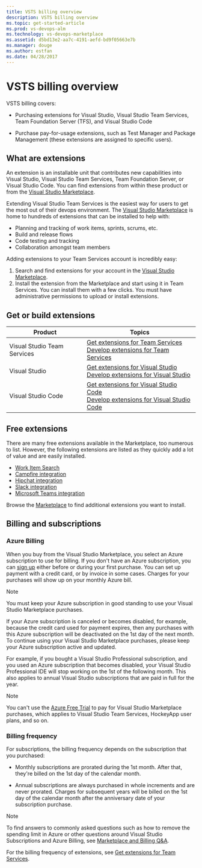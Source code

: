 ```yaml
---
title: VSTS billing overview 
description: VSTS billing overview
ms.topic: get-started-article
ms.prod: vs-devops-alm
ms.technology: vs-devops-marketplace
ms.assetid: d5bd13e2-aa7c-4191-aefd-bd9f05663e7b
ms.manager: douge
ms.author: estfan
ms.date: 04/28/2017
---
```


#  VSTS billing overview

VSTS billing covers:

* Purchasing extensions for Visual Studio, Visual Studio Team Services, Team Foundation Server (TFS), and Visual Studio Code

* Purchase pay-for-usage extensions, such as Test Manager and Package Management (these extensions are assigned to specific users). 


## What are extensions

An extension is an installable unit that contributes new capabilities into Visual Studio, Visual Studio Team Services, Team Foundation Server, or Visual Studio Code. You can find extensions from within these product or from the [Visual Studio Marketplace](https://marketplace.visualstudio.com/). 

Extending Visual Studio Team Services is the easiest way for users to get the most out of their 
devops environment. The [Visual Studio Marketplace](https://marketplace.visualstudio.com) is home to hundreds of extensions
that can be installed to help with:
- Planning and tracking of work items, sprints, scrums, etc. 
- Build and release flows
- Code testing and tracking
- Collaboration amongst team members

Adding extensions to your Team Services account is incredibly easy:

1. Search and find extensions for your account in the [Visual Studio Marketplace](https://marketplace.visualstudio.com).
2. Install the extension from the Marketplace and start using it in Team Services.
You can install them with a few clicks. You must have administrative permissions to upload or install extensions. 

## Get or build extensions

| Product | Topics |
|-----------------------------|--------------------------------------------------------------------------------------------------|
| Visual Studio Team Services | [Get extensions for Team Services](get-vsts-extensions.md) <br/> [Develop extensions for Team Services](https://aka.ms/vsoextensions) |
| Visual Studio | [Get extensions for Visual Studio](https://marketplace.visualstudio.com/vs) <br/> [Develop extensions for Visual Studio](http://aka.ms/extendvs) |
| Visual Studio Code | [Get extensions for Visual Studio Code](https://marketplace.visualstudio.com/vscode) <br/> [Develop extensions for Visual Studio Code](http://go.microsoft.com/fwlink/?LinkID=703825) |


## Free extensions 

There are many free extensions available in the Marketplace, too numerous to list. However, the following extensions are listed as they quickly add a lot of value and are easily installed. 

- [Work Item Search](https://marketplace.visualstudio.com/items?itemName=ms.vss-workitem-search)   
- [Campfire integration](https://marketplace.visualstudio.com/items?itemName=ms-vsts.services-campfire)   
- [Hipchat integration](https://marketplace.visualstudio.com/items?itemName=ms-vsts.services-hipchat)   
- [Slack integration](https://marketplace.visualstudio.com/items?itemName=ms-vsts.vss-services-slack)   
- [Microsoft Teams integration](https://marketplace.visualstudio.com/items?itemName=ms-vsts.vss-services-teams)    

Browse the [Marketplace](https://marketplace.visualstudio.com/) to find additional extensions you want to install. 


## Billing and subscriptions
<a name="azure-billing-info"></a>

### Azure Billing
When you buy from the Visual Studio Marketplace, you select an Azure subscription to use for billing. 
If you don't have an Azure subscription, you can [sign up](https://account.windowsazure.com/Subscriptions) 
either before or during your first purchase. You can set up payment with a credit card, 
or by invoice in some cases. Charges for your purchases will show up on your monthly Azure bill.

>[!NOTE]  
>You must keep your Azure subscription in good standing to use your Visual Studio Marketplace purchases. 

If your Azure subscription is canceled or becomes disabled, for example, because the credit card used for payment expires, 
then any purchases with this Azure subscription will be deactivated on the 1st day of the next month. 
To continue using your Visual Studio Marketplace purchases, please keep your Azure subscription active and updated.

For example, if you bought a Visual Studio Professional subscription, and you used an Azure subscription that becomes disabled, 
your Visual Studio Professional IDE will stop working on the 1st of the following month. This also applies to annual 
Visual Studio subscriptions that are paid in full for the year. 

>[!NOTE] 
>You can't use the [Azure Free Trial](https://azure.microsoft.com/pricing/free-trial/) to pay for Visual Studio Marketplace purchases, 
>which applies to Visual Studio Team Services, HockeyApp user plans, and so on.

<a name="bill-period"></a>
### Billing frequency

For subscriptions, the billing frequency depends on the subscription that you purchased:

* Monthly subscriptions are prorated during the 1st month. After that, they're billed on the 1st day of the calendar month.

* Annual subscriptions are always purchased in whole increments and are never prorated. Charges for subsequent years 
will be billed on the 1st day of the calendar month after the anniversary date of your subscription purchase.

>[!NOTE]  
> To find answers to commonly asked questions such as how to remove the spending limit in Azure or other questions around Visual Studio Subscriptions and Azure Billing, see [Marketplace and Billing Q&A](marketplace-billing-qa.md). 

For the billing frequency of extensions, see [Get extensions for Team Services](https://www.visualstudio.com/docs/marketplace/get-vsts-extensions#bill-period).

